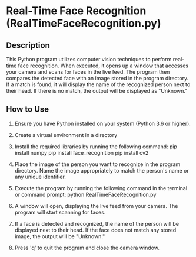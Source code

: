 # Real-Time Face Recognition (RealTimeFaceRecognition.py)

## Description
This Python program utilizes computer vision techniques to perform real-time face recognition. When executed, it opens up a window that accesses your camera and scans for faces in the live feed. The program then compares the detected face with an image stored in the program directory. If a match is found, it will display the name of the recognized person next to their head. If there is no match, the output will be displayed as "Unknown."

## How to Use
1. Ensure you have Python installed on your system (Python 3.6 or higher).
2. Create a virtual environment in a directory 
3. Install the required libraries by running the following command:
pip install numpy
pip install face_recognition
pip install cv2

5. Place the image of the person you want to recognize in the program directory. Name the image appropriately to match the person's name or any unique identifier.

6. Execute the program by running the following command in the terminal or command prompt:
python RealTimeFaceRecognition.py

7. A window will open, displaying the live feed from your camera. The program will start scanning for faces.

8. If a face is detected and recognized, the name of the person will be displayed next to their head. If the face does not match any stored image, the output will be "Unknown."

9. Press 'q' to quit the program and close the camera window.
